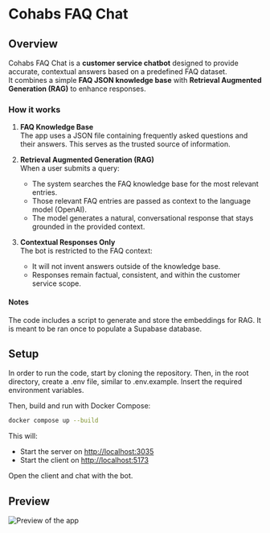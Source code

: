 # Cohabs FAQ Chat

## Overview

Cohabs FAQ Chat is a **customer service chatbot** designed to provide accurate, contextual answers based on a predefined FAQ dataset.  
It combines a simple **FAQ JSON knowledge base** with **Retrieval Augmented Generation (RAG)** to enhance responses.

### How it works

1. **FAQ Knowledge Base**  
   The app uses a JSON file containing frequently asked questions and their answers. This serves as the trusted source of information.

2. **Retrieval Augmented Generation (RAG)**  
   When a user submits a query:
   - The system searches the FAQ knowledge base for the most relevant entries.
   - Those relevant FAQ entries are passed as context to the language model (OpenAI).
   - The model generates a natural, conversational response that stays grounded in the provided context.

3. **Contextual Responses Only**  
   The bot is restricted to the FAQ context:  
   - It will not invent answers outside of the knowledge base.  
   - Responses remain factual, consistent, and within the customer service scope.  

#### Notes

The code includes a script to generate and store the embeddings for RAG. It is meant to be ran once to populate a Supabase database.

## Setup

In order to run the code, start by cloning the repository. Then, in the root directory, create a .env file, similar to .env.example. Insert the required environment variables.

Then, build and run with Docker Compose:

```bash
docker compose up --build
```

This will:

- Start the server on [http://localhost:3035](http://localhost:3035)
- Start the client on [http://localhost:5173](http://localhost:3035)

Open the client and chat with the bot.

## Preview

![Preview of the app](https://i.imgur.com/89nNCD8.png)
